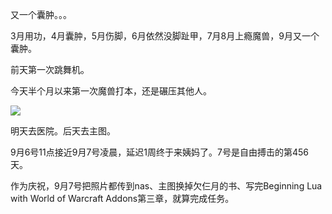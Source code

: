 又一个囊肿。。。

3月用功，4月囊肿，5月伤脚，6月依然没脚趾甲，7月8月上瘾魔兽，9月又一个囊肿。

前天第一次跳舞机。

今天半个月以来第一次魔兽打本，还是碾压其他人。

![](<Screenshot 2024-09-05 at 23.24.47.png>)

明天去医院。后天去主图。

9月6号11点接近9月7号凌晨，延迟1周终于来姨妈了。7号是自由搏击的第456天。

作为庆祝，9月7号把照片都传到nas、主图换掉欠仨月的书、写完Beginning Lua with World of Warcraft Addons第三章，就算完成任务。